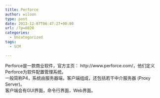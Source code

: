 ```yaml
---
title: Perforce
author: wiloon
type: post
date: 2013-12-07T06:47:27+00:00
url: /?p=6020
categories:
  - Uncategorized
tags:
  - SCM

---
```

<div>
  Perforce是一款商业软件，官方主页： http://www.perforce.com/，他们定义Perforce为软件配置管理系统。
</div>

<div>
  一般简称P4，系统由服务器端，客户端组成，还包括若干中介服务器 (Proxy Server)。
</div>

<div>
  客户端会有GUI界面，命令行界面，Web界面。
</div>